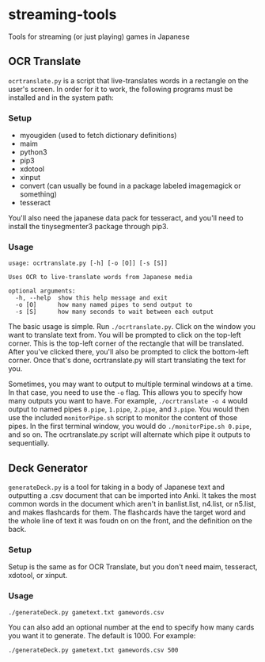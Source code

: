 # streaming-tools
Tools for streaming (or just playing) games in Japanese

## OCR Translate
`ocrtranslate.py` is a script that live-translates words in a rectangle on the user's screen. In order for it to work, the following programs must be installed and in the system path:

### Setup
* myougiden (used to fetch dictionary definitions)
* maim
* python3
* pip3
* xdotool
* xinput
* convert (can usually be found in a package labeled imagemagick or something)
* tesseract

You'll also need the japanese data pack for tesseract, and you'll need to install the tinysegmenter3 package through pip3.

### Usage
```
usage: ocrtranslate.py [-h] [-o [O]] [-s [S]]

Uses OCR to live-translate words from Japanese media

optional arguments:
  -h, --help  show this help message and exit
  -o [O]      how many named pipes to send output to
  -s [S]      how many seconds to wait between each output
```

The basic usage is simple. Run `./ocrtranslate.py`. Click on the window you want to translate text from. You will be prompted to click on the top-left corner. This is the top-left corner of the rectangle that will be translated. After you've clicked there, you'll also be prompted to click the bottom-left corner. Once that's done, ocrtranslate.py will start translating the text for you.

Sometimes, you may want to output to multiple terminal windows at a time. In that case, you need to use the `-o` flag. This allows you to specify how many outputs you want to have. For example, `./ocrtranslate -o 4` would output to named pipes `0.pipe`, `1.pipe`, `2.pipe`, and `3.pipe`. You would then use the included `monitorPipe.sh` script to monitor the content of those pipes. In the first terminal window, you would do `./monitorPipe.sh 0.pipe`, and so on. The ocrtranslate.py script will alternate which pipe it outputs to sequentially.

## Deck Generator
`generateDeck.py` is a tool for taking in a body of Japanese text and outputting a .csv document that can be imported into Anki. It takes the most common words in the document which aren't in banlist.list, n4.list, or n5.list, and makes flashcards for them. The flashcards have the target word and the whole line of text it was foudn on on the front, and the definition on the back.

### Setup
Setup is the same as for OCR Translate, but you don't need maim, tesseract, xdotool, or xinput.

### Usage
`./generateDeck.py gametext.txt gamewords.csv`

You can also add an optional number at the end to specify how many cards you want it to generate. The default is 1000. For example:

`./generateDeck.py gametext.txt gamewords.csv 500`
